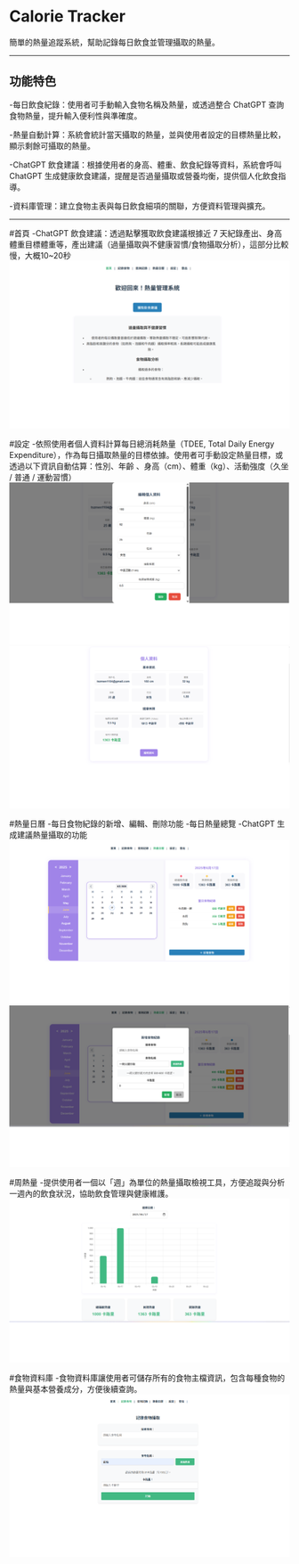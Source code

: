 # Calorie Tracker

簡單的熱量追蹤系統，幫助記錄每日飲食並管理攝取的熱量。

---

## 功能特色

-每日飲食紀錄：使用者可手動輸入食物名稱及熱量，或透過整合 ChatGPT 查詢食物熱量，提升輸入便利性與準確度。

-熱量自動計算：系統會統計當天攝取的熱量，並與使用者設定的目標熱量比較，顯示剩餘可攝取的熱量。

-ChatGPT 飲食建議：根據使用者的身高、體重、飲食紀錄等資料，系統會呼叫 ChatGPT 生成健康飲食建議，提醒是否過量攝取或營養均衡，提供個人化飲食指導。

-資料庫管理：建立食物主表與每日飲食細項的關聯，方便資料管理與擴充。

---

#首頁
-ChatGPT 飲食建議：透過點擊獲取飲食建議根據近 7 天紀錄產出、身高體重目標體重等，產出建議（過量攝取與不健康習慣/食物攝取分析），這部分比較慢，大概10~20秒
<img src="images/chat.png" alt="建議截圖">

#設定
-依照使用者個人資料計算每日總消耗熱量（TDEE, Total Daily Energy Expenditure），作為每日攝取熱量的目標依據。使用者可手動設定熱量目標，或透過以下資訊自動估算：性別、年齡
、身高（cm）、體重（kg）、活動強度（久坐 / 普通 / 運動習慣）
<img src="images/setting1.png" alt="建議截圖">
<img src="images/setting2.png" alt="建議截圖">

#熱量日曆
-每日食物紀錄的新增、編輯、刪除功能
-每日熱量總覽
-ChatGPT 生成建議熱量攝取的功能
<img src="images/calender1.png" alt="建議截圖">
<img src="images/calender2.png" alt="建議截圖">

#周熱量
-提供使用者一個以「週」為單位的熱量攝取檢視工具，方便追蹤與分析一週內的飲食狀況，協助飲食管理與健康維護。
<img src="images/week.png" alt="建議截圖">

#食物資料庫
-食物資料庫讓使用者可儲存所有的食物主檔資訊，包含每種食物的熱量與基本營養成分，方便後續查詢。
<img src="images/food.png" alt="建議截圖">

